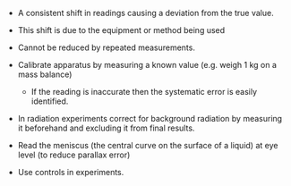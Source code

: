 - A consistent shift in readings causing a deviation from the true value. 
- This shift is due to the equipment or method being used
- Cannot be reduced by repeated measurements.

- Calibrate apparatus by measuring a known value (e.g. weigh 1 kg on a mass balance)
	- If the reading is inaccurate then the systematic error is easily identified. 
- In radiation experiments correct for background radiation by measuring it beforehand and excluding it from final results. 
- Read the meniscus (the central curve on the surface of a liquid) at eye level (to reduce parallax error)
- Use controls in experiments.